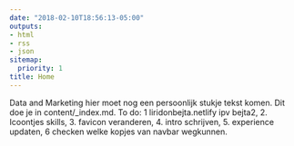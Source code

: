 ```yaml
---
date: "2018-02-10T18:56:13-05:00"
outputs:
- html
- rss
- json
sitemap:
  priority: 1
title: Home
---
```

<p>Data and Marketing hier moet nog een persoonlijk stukje tekst komen. Dit doe je in content/_index.md.
To do: 1 liridonbejta.netlify ipv bejta2, 2. Icoontjes skills, 3. favicon veranderen, 4. intro schrijven, 5. experience updaten, 6 checken welke 
kopjes van navbar wegkunnen.</p>

